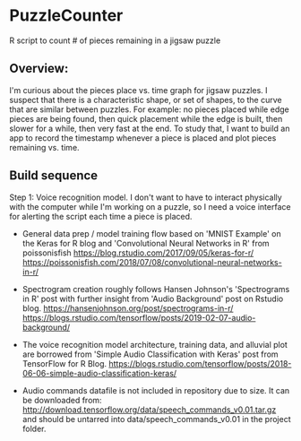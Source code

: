 # PuzzleCounter
R script to count # of pieces remaining in a jigsaw puzzle

## Overview: 
I'm curious about the pieces place vs. time graph for jigsaw puzzles. I suspect that there is a characteristic shape, or set of shapes, to the curve that are similar between puzzles. For example: no pieces placed while edge pieces are being found, then quick placement while the edge is built, then slower for a while, then very fast at the end. To study that, I want to build an app to record the timestamp whenever a piece is placed and plot pieces remaining vs. time.

## Build sequence
Step 1: Voice recognition model. I don't want to have to interact physically with the computer while I'm working on a puzzle, so I need a voice interface for alerting the script each time a piece is placed.

 - General data prep / model training flow based on 'MNIST Example' on the Keras for R blog and 'Convolutional Neural Networks in R' from poissonisfish
https://blog.rstudio.com/2017/09/05/keras-for-r/
https://poissonisfish.com/2018/07/08/convolutional-neural-networks-in-r/

 - Spectrogram creation roughly follows Hansen Johnson's 'Spectrograms in R' post with further insight from 'Audio Background' post on Rstudio blog.
https://hansenjohnson.org/post/spectrograms-in-r/
https://blogs.rstudio.com/tensorflow/posts/2019-02-07-audio-background/

 - The voice recognition model architecture, training data, and alluvial plot are borrowed from 'Simple Audio Classification with Keras' post from TensorFlow for R Blog. https://blogs.rstudio.com/tensorflow/posts/2018-06-06-simple-audio-classification-keras/

 - Audio commands datafile is not included in repository due to size. It can be downloaded from: http://download.tensorflow.org/data/speech_commands_v0.01.tar.gz and should be untarred into data/speech_commands_v0.01 in the project folder.
